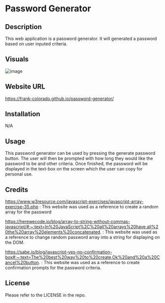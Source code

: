 # Password Generator

## Description

This web application is a password generator. It will generated a password based on user inputed criteria.

## Visuals

![image](https://user-images.githubusercontent.com/123683792/230255245-fdd38d59-f67c-43db-b10a-ad7c8a6dbcd4.png)

## Website URL

https://frank-colorado.github.io/password-generator/

## Installation

N/A

## Usage

This password generator can be used by pressing the generate password button. The user will then be prompted with how long they would like the password to be and other criteria. Once finished, the password will be displayed in the text-box on the screen which the user can copy for personal use.

## Credits

https://www.w3resource.com/javascript-exercises/javascript-array-exercise-35.php : This website was used as a reference to create a random array for the password

https://herewecode.io/blog/array-to-string-without-commas-javascript/#:~:text=In%20JavaScript%2C%20all%20arrays%20have,all%20the%20array%20elements%20concatenated. : This website was used as a reference to change random password array into a string for displaying on the DOM.

https://sabe.io/blog/javascript-yes-no-confirmation-box#:~:text=The%20best%20way%20to%20create,Ok%20and%20a%20Cancel%20button. : This website was used as a reference to create confirmation prompts for the password criteria.

## License

Please refer to the LICENSE in the repo.
